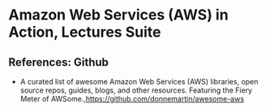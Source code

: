 # Amazon Web Services (AWS) in Action, Lectures Suite

## References: Github
+ A curated list of awesome Amazon Web Services (AWS) libraries, open source repos, guides, blogs, and other resources. Featuring the Fiery Meter of AWSome.,https://github.com/donnemartin/awesome-aws

